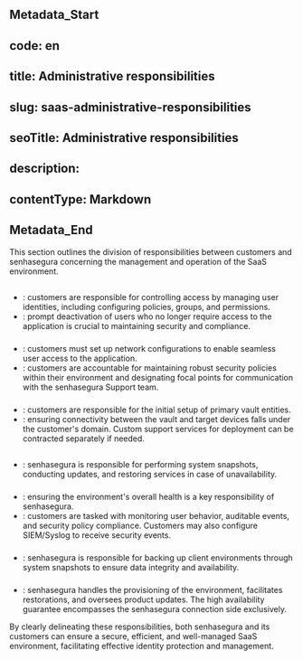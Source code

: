 ## Metadata_Start 
## code: en
## title: Administrative responsibilities 
## slug: saas-administrative-responsibilities 
## seoTitle: Administrative responsibilities 
## description:  
## contentType: Markdown 
## Metadata_End
This section outlines the division of responsibilities between customers and senhasegura concerning the management and operation of the SaaS environment.

## 

### 

* : customers are responsible for controlling access by managing user identities, including configuring policies, groups, and permissions.  
* : prompt deactivation of users who no longer require access to the application is crucial to maintaining security and compliance.

### 

* : customers must set up network configurations to enable seamless user access to the application.  
* : customers are accountable for maintaining robust security policies within their environment and designating focal points for communication with the senhasegura Support team.

### 

* : customers are responsible for the initial setup of primary vault entities.  
* : ensuring connectivity between the vault and target devices falls under the customer's domain. Custom support services for deployment can be contracted separately if needed.

## 

### 

* : senhasegura is responsible for performing system snapshots, conducting updates, and restoring services in case of unavailability.

### 

* : ensuring the environment's overall health is a key responsibility of senhasegura.  
* : customers are tasked with monitoring user behavior, auditable events, and security policy compliance. Customers may also configure SIEM/Syslog to receive security events.

### 

* : senhasegura is responsible for backing up client environments through system snapshots to ensure data integrity and availability.

### 

* : senhasegura handles the provisioning of the environment, facilitates restorations, and oversees product updates. The high availability guarantee encompasses the senhasegura connection side exclusively.

By clearly delineating these responsibilities, both senhasegura and its customers can ensure a secure, efficient, and well-managed SaaS environment, facilitating effective identity protection and management.